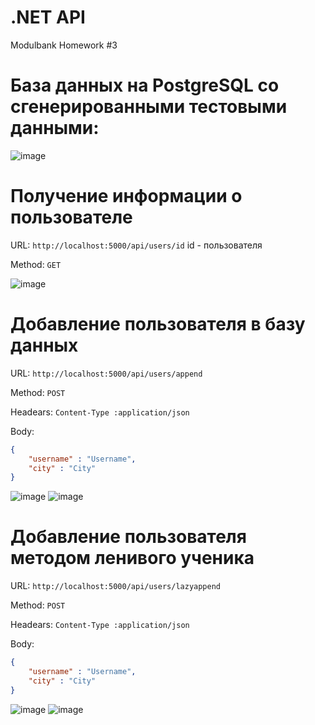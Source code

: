 # .NET API

Modulbank Homework #3

# База данных на PostgreSQL со сгенерированными тестовыми данными:
![image](https://user-images.githubusercontent.com/40365973/56867781-fedebd80-6a02-11e9-8a69-dc1a8f200c3d.png)

# Получение информации о пользователе
URL: `http://localhost:5000/api/users/id` id - пользователя

Method: `GET`

![image](https://user-images.githubusercontent.com/40365973/56867868-6f3a0e80-6a04-11e9-9170-90290edc0a52.png)

# Добавление пользователя в базу данных

URL: `http://localhost:5000/api/users/append`

Method: `POST`

Headears: `Content-Type :application/json`

Body:
```json
{
	"username" : "Username",
	"city" : "City"
}
```
![image](https://user-images.githubusercontent.com/40365973/56867899-ff785380-6a04-11e9-8904-86195b6d0098.png)
![image](https://user-images.githubusercontent.com/40365973/56867915-32bae280-6a05-11e9-83bc-74aabf050188.png)

# Добавление пользователя методом ленивого ученика

URL: `http://localhost:5000/api/users/lazyappend`

Method: `POST`

Headears: `Content-Type :application/json`

Body:
```json
{
	"username" : "Username",
	"city" : "City"
}
```
![image](https://user-images.githubusercontent.com/40365973/56867942-731a6080-6a05-11e9-8f46-41e59b012aa3.png)
![image](https://user-images.githubusercontent.com/40365973/56867957-95ac7980-6a05-11e9-9659-3743d7b6b7a6.png)
